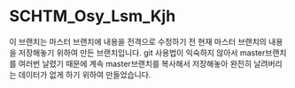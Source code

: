# SCHTM_Osy_Lsm_Kjh

이 브랜치는 마스터 브랜치에 내용을 전격으로 수정하기 전 현재 마스터 브랜치의 내용을 저장해놓기 위하여 만든 브랜치입니다. git 사용법이 익숙하지 않아서 master브랜치를 여러번 날렸기 때문에 계속 master브랜치를 복사해서 저장해놓아 완전히 날려버리는 데이터가 없게 하기 위하여 만들었습니다.